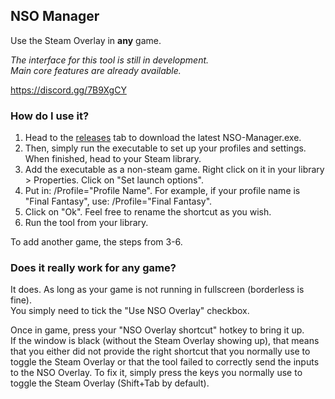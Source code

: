## NSO Manager  
Use the Steam Overlay in **any** game.  

*The interface for this tool is still in development.*  
*Main core features are already available.*  

https://discord.gg/7B9XgCY

### How do I use it?  
1. Head to the [releases](https://github.com/lemasato/Non-Steam-Overlay-Manager/releases) tab to download the latest NSO-Manager.exe.  
1. Then, simply run the executable to set up your profiles and settings. When finished, head to your Steam library.  
1. Add the executable as a non-steam game. Right click on it in your library > Properties. Click on "Set launch options".  
1. Put in: /Profile="Profile Name". For example, if your profile name is "Final Fantasy", use: /Profile="Final Fantasy".  
1. Click on "Ok". Feel free to rename the shortcut as you wish.  
1. Run the tool from your library.  

To add another game, the steps from 3-6.  

### Does it really work for any game?  
It does. As long as your game is not running in fullscreen (borderless is fine).  
You simply need to tick the "Use NSO Overlay" checkbox.  

Once in game, press your "NSO Overlay shortcut" hotkey to bring it up.  
If the window is black (without the Steam Overlay showing up), that means that you either did not provide the right shortcut that you normally use to toggle the Steam Overlay or that the tool failed to correctly send the inputs to the NSO Overlay. To fix it, simply press the keys you normally use to toggle the Steam Overlay (Shift+Tab by default).
